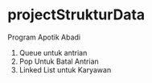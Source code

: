 # projectStrukturData
Program Apotik Abadi
1. Queue untuk antrian 
2. Pop Untuk Batal Antrian
3. Linked List untuk Karyawan
